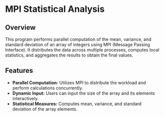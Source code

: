 # MPI Statistical Analysis

## Overview

This program performs parallel computation of the mean, variance, and standard deviation of an array of integers using MPI (Message Passing Interface). It distributes the data across multiple processes, computes local statistics, and aggregates the results to obtain the final values.

## Features

- **Parallel Computation:** Utilizes MPI to distribute the workload and perform calculations concurrently.
- **Dynamic Input:** Users can input the size of the array and its elements interactively.
- **Statistical Measures:** Computes mean, variance, and standard deviation of the array elements.
